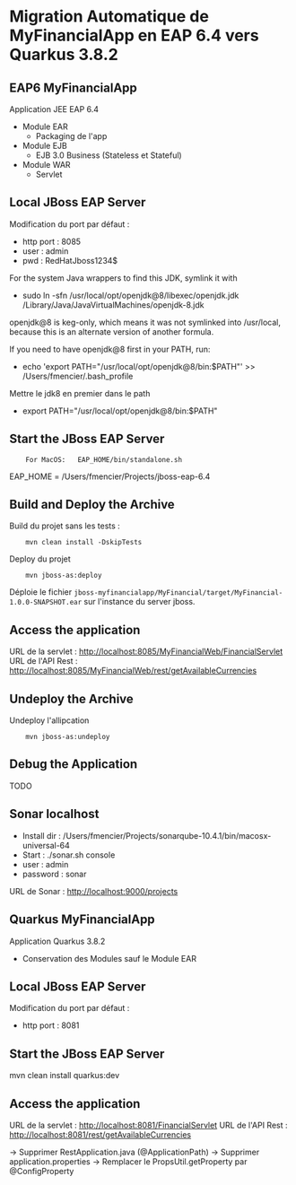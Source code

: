 # Migration Automatique de MyFinancialApp en EAP 6.4 vers Quarkus 3.8.2

## EAP6 MyFinancialApp

Application JEE EAP 6.4
- Module EAR
  - Packaging de l'app
- Module EJB
  - EJB 3.0 Business (Stateless et Stateful)
- Module WAR
  - Servlet

Local JBoss EAP Server
-------------------------

Modification du port par défaut :
- http port : 8085
- user : admin
- pwd : RedHatJboss1234$

For the system Java wrappers to find this JDK, symlink it with
- sudo ln -sfn /usr/local/opt/openjdk@8/libexec/openjdk.jdk /Library/Java/JavaVirtualMachines/openjdk-8.jdk

openjdk@8 is keg-only, which means it was not symlinked into /usr/local,
because this is an alternate version of another formula.

If you need to have openjdk@8 first in your PATH, run:
- echo 'export PATH="/usr/local/opt/openjdk@8/bin:$PATH"' >> /Users/fmencier/.bash_profile

Mettre le jdk8 en premier dans le path
- export PATH="/usr/local/opt/openjdk@8/bin:$PATH"

Start the JBoss EAP Server
-------------------------

        For MacOS:   EAP_HOME/bin/standalone.sh

EAP_HOME = /Users/fmencier/Projects/jboss-eap-6.4
 
Build and Deploy the Archive
---------------------------

Build du projet sans les tests :

        mvn clean install -DskipTests

Deploy du projet

        mvn jboss-as:deploy

Déploie le fichier  `jboss-myfinancialapp/MyFinancial/target/MyFinancial-1.0.0-SNAPSHOT.ear` sur l'instance du server jboss.


Access the application 
---------------------

URL de la servlet : <http://localhost:8085/MyFinancialWeb/FinancialServlet>
URL de l'API Rest : <http://localhost:8085/MyFinancialWeb/rest/getAvailableCurrencies>


Undeploy the Archive
--------------------

Undeploy l'allipcation

        mvn jboss-as:undeploy

Debug the Application
------------------------------------

TODO

Sonar localhost
------------------------------------
- Install dir : /Users/fmencier/Projects/sonarqube-10.4.1/bin/macosx-universal-64
- Start : ./sonar.sh console
- user : admin
- password : sonar

URL de Sonar : <http://localhost:9000/projects>


## Quarkus MyFinancialApp

Application Quarkus 3.8.2
- Conservation des Modules sauf le Module EAR


Local JBoss EAP Server
-------------------------

Modification du port par défaut :
- http port : 8081

Start the JBoss EAP Server
-------------------------

mvn clean install quarkus:dev

Access the application
---------------------

URL de la servlet : <http://localhost:8081/FinancialServlet>
URL de l'API Rest : <http://localhost:8081/rest/getAvailableCurrencies>


-> Supprimer RestApplication.java (@ApplicationPath)
-> Supprimer application.properties
-> Remplacer le PropsUtil.getProperty par @ConfigProperty
